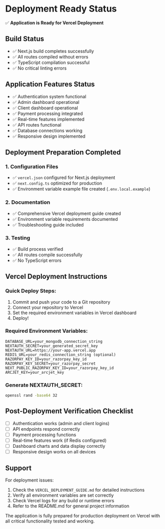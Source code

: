 # Deployment Ready Status

✅ **Application is Ready for Vercel Deployment**

## Build Status
- ✅ Next.js build completes successfully
- ✅ All routes compiled without errors
- ✅ TypeScript compilation successful
- ✅ No critical linting errors

## Application Features Status
- ✅ Authentication system functional
- ✅ Admin dashboard operational
- ✅ Client dashboard operational
- ✅ Payment processing integrated
- ✅ Real-time features implemented
- ✅ API routes functional
- ✅ Database connections working
- ✅ Responsive design implemented

## Deployment Preparation Completed

### 1. Configuration Files
- ✅ `vercel.json` configured for Next.js deployment
- ✅ `next.config.ts` optimized for production
- ✅ Environment variable example file created (`.env.local.example`)

### 2. Documentation
- ✅ Comprehensive Vercel deployment guide created
- ✅ Environment variable requirements documented
- ✅ Troubleshooting guide included

### 3. Testing
- ✅ Build process verified
- ✅ All routes compile successfully
- ✅ No TypeScript errors

## Vercel Deployment Instructions

### Quick Deploy Steps:
1. Commit and push your code to a Git repository
2. Connect your repository to Vercel
3. Set the required environment variables in Vercel dashboard
4. Deploy!

### Required Environment Variables:
```
DATABASE_URL=your_mongodb_connection_string
NEXTAUTH_SECRET=your_generated_secret_key
NEXTAUTH_URL=https://your-app.vercel.app
REDIS_URL=your_redis_connection_string (optional)
RAZORPAY_KEY_ID=your_razorpay_key_id
RAZORPAY_KEY_SECRET=your_razorpay_secret
NEXT_PUBLIC_RAZORPAY_KEY_ID=your_razorpay_key_id
ARCJET_KEY=your_arcjet_key
```

### Generate NEXTAUTH_SECRET:
```bash
openssl rand -base64 32
```

## Post-Deployment Verification Checklist

- [ ] Authentication works (admin and client logins)
- [ ] API endpoints respond correctly
- [ ] Payment processing functions
- [ ] Real-time features work (if Redis configured)
- [ ] Dashboard charts and data display correctly
- [ ] Responsive design works on all devices

## Support

For deployment issues:
1. Check the `VERCEL_DEPLOYMENT_GUIDE.md` for detailed instructions
2. Verify all environment variables are set correctly
3. Check Vercel logs for any build or runtime errors
4. Refer to the README.md for general project information

The application is fully prepared for production deployment on Vercel with all critical functionality tested and working.